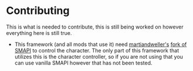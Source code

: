 # Contributing

This is what is needed to contribute, this is still being worked on however everything here is still true.

- This framework (and all mods that use it) need [martiandweller's](https://github.com/martiandweller) [fork of SMAPI](https://github.com/martiandweller/SMAPI/tree/ExposeInputOverride?tab=readme-ov-file) to control the character. The only part of this framework that utilizes this is the character controller, so if you are not using that you can use vanilla SMAPI however that has not been tested.